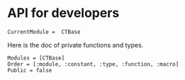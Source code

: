 # API for developers

```@meta
CurrentModule =  CTBase
```

Here is the doc of private functions and types.

```@autodocs
Modules = [CTBase]
Order = [:module, :constant, :type, :function, :macro]
Public = false
```
